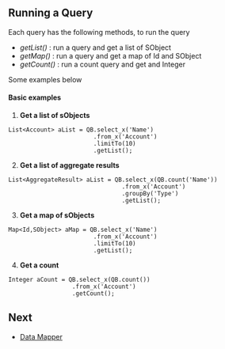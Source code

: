 ## Running a Query

Each query has the following methods, to run the query

* _getList()_  : run a query and get a list of SObject
* _getMap()_ : run a query and get a map of Id and SObject 
* _getCount()_ : run a count query and get and Integer

Some examples below 

#### Basic examples

1. **Get a list of sObjects**

  ```apex
  List<Account> aList = QB.select_x('Name')
                          .from_x('Account')
                          .limitTo(10)
                          .getList();
  ```

2. **Get a list of aggregate results**

  ```apex
  List<AggregateResult> aList = QB.select_x(QB.count('Name'))
                                  .from_x('Account')
                                  .groupBy('Type')
                                  .getList();
  ```
  
3. **Get a map of sObjects**

  ```apex
  Map<Id,SObject> aMap = QB.select_x('Name')
                          .from_x('Account')
                          .limitTo(10)
                          .getList();
  ```

4. **Get a count**

  ```apex
  Integer aCount = QB.select_x(QB.count())
                    .from_x('Account')
                    .getCount();
  ```

## Next

* [Data Mapper](../DM.md) 
